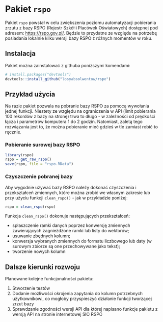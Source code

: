 # Pakiet `rspo`

Pakiet `rspo` powstał w celu zwiększenia poziomu automatyzacji pobierania zrzutu z bazy RSPO (Rejestr Szkół i Placówek Oświatowych) dostępnej pod adresem: https://rspo.gov.pl/. Będzie to przydatne ze względu na potrzebę posiadania lokalnie kilku wersji bazy RSPO z różnych momentów w roku.

## Instalacja

Pakiet można zainstalować z githuba poniższymi komendami:

``` r
# install.packages("devtools")
devtools::install_github("losyabsolwentow/rspo")
```

## Przykład użycia

Na razie pakiet pozwala na pobranie bazy RSPO za pomocą wywołania jednej funkcji. Niestety ze względu na ograniczenia w API (limit pobierania 100 rekordów z bazy na stronę) trwa to długo - w zależności od prędkości łącza i parametrów komputera 1 do 2 godzin. Natomiast, zaletą tego rozwiązania jest to, że można pobieranie mieć gdzieś w tle zamiast robić to ręcznie.

### Pobieranie surowej bazy RSPO

``` r
library(rspo)
rspo = get_raw_rspo()
save(rspo, file = "rspo.RData")
```

### Czyszczenie pobranej bazy

Aby wygodnie używać bazy RSPO należy dokonać czyszczenia i przekształceń zmiennych, które można zrobić we własnym zakresie lub przy użyciu funkcji `clean_rspo()` - jak w przykładzie poniżej:

```r
rspo = clean_rspo(rspo)
```

Funkcja `clean_rspo()` dokonuje następujących przekształceń:

* spłaszczenie ramki danych poprzez konwersję zmiennych zawierających zagnieżdżone ramki lub listy do wektorów;
* usuwanie zbędnych kolumn;
* konwersja wybranych zmiennych do formatu liczbowego lub daty (w surowym zbiorze są one przechowywane jako tekst);
* tworzenie nowych kolumn

## Dalsze kierunki rozwoju

Planowane kolejne funkcjonalności pakietu:

1. Stworzenie testów
2. Dodanie możliwości okrojenia zapytania do kolumn potrzebnych użytkownikowi, co mogłoby przyspieszyć działanie funkcji tworzącej zrzut bazy
3. Sprawdzanie zgodności wersji API dla której napisano funkcje pakietu z wersją API na stronie internetowej SIO RSPO
